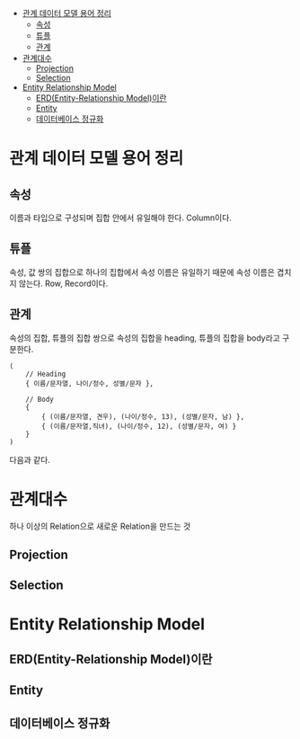 - [관계 데이터 모델 용어 정리](#관계-데이터-모델-용어-정리)
  - [속성](#속성)
  - [튜플](#튜플)
  - [관계](#관계)
- [관계대수](#관계대수)
  - [Projection](#projection)
  - [Selection](#selection)
- [Entity Relationship Model](#entity-relationship-model)
  - [ERD(Entity-Relationship Model)이란](#erdentity-relationship-model이란)
  - [Entity](#entity)
  - [데이터베이스 정규화](#데이터베이스-정규화)

# 관계 데이터 모델 용어 정리

## 속성
이름과 타입으로 구성되며 집합 안에서 유일해야 한다. Column이다.

## 튜플
속성, 값 쌍의 집합으로 하나의 집합에서 속성 이름은 유일하기 때문에 속성 이름은 겹치지 않는다. Row, Record이다.

## 관계
속성의 집합, 튜플의 집합 쌍으로 속성의 집합을 heading, 튜플의 집합을 body라고 구분한다.
```
(
	// Heading
	{ 이름/문자열, 나이/정수, 성별/문자 },

	// Body
	{
		{ (이름/문자열, 견우), (나이/정수, 13), (성별/문자, 남) },
		{ (이름/문자열,직녀), (나이/정수, 12), (성별/문자, 여) }
	}
)
```
다음과 같다.

# 관계대수
하나 이상의 Relation으로 새로운 Relation을 만드는 것

## Projection

## Selection 

# Entity Relationship Model

## ERD(Entity-Relationship Model)이란

## Entity

## 데이터베이스 정규화
